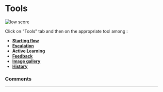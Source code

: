 # Tools

<div class="image_center">
  <img :src="$withBase('/assets/img/en/tools/tools1.png')" alt="low score">
</div>


Click on "Tools" tab and then on the appropriate tool among :

-   [**Starting flow**](/en/chatbot/tools/starting_flow.html)
-   [**Escalation**](/en/chatbot/tools/escalation.html)
-   [**Active Learning**](/en/chatbot/tools/active_learning.html)
-   [**Feedback**](/en/chatbot/tools/feedback.html)
-   [**Image gallery**](/en/chatbot/tools/image_gallery.html)
-   [**History**](/en/chatbot/tools/history.html)


### Comments
---
<div id="disqus_thread"></div>

<script>

export default {
  mounted () {

    var disqus_config = function () {
      this.page.url = "https://docs.witivio.com";  // Replace PAGE_URL with your page's canonical URL variable
      this.page.identifier = "witivio_#47"; // Replace PAGE_IDENTIFIER with your page's unique identifier variable
    };

(function() { // DON'T EDIT BELOW THIS LINE
var d = document, s = d.createElement('script');
s.src = 'https://docs-witivio.disqus.com/embed.js';
s.setAttribute('data-timestamp', +new Date());
(d.head || d.body).appendChild(s);
})();
  }
}
</script>
